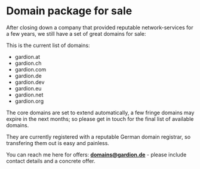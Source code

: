 # Domain package for sale

After closing down a company that provided reputable network-services for a few years, we still have a set of great domains for sale:

This is the current list of domains:

- gardion.at
- gardion.ch
- gardion.com
- gardion.de
- gardion.dev
- gardion.eu	
- gardion.net	
- gardion.org

The core domains are set to extend automatically, a few fringe domains may expire in the next months; so please get in touch for the final list of available domains.

They are currently registered with a reputable German domain registrar, so transfering them out is easy and painless.

You can reach me here for offers: **domains@gardion.de** - please include contact details and a concrete offer.
